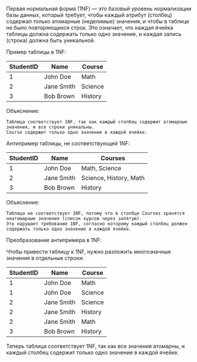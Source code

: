 Первая нормальная форма (1NF) — это базовый уровень нормализации базы данных, который требует, чтобы каждый атрибут (столбец) содержал только атомарные (неделимые) значения, и чтобы в таблице не было повторяющихся строк. Это означает, что каждая ячейка таблицы должна содержать только одно значение, и каждая запись (строка) должна быть уникальной.

Пример таблицы в 1NF:

| StudentID | Name       | Course   |
|-----------|------------|----------|
| 1         | John Doe   | Math     |
| 2         | Jane Smith | Science  |
| 3         | Bob Brown  | History  |

Объяснение:

    Таблица соответствует 1NF, так как каждый столбец содержит атомарные значения, и все строки уникальны.
    Course содержит только одно значение в каждой ячейке.

Антипример таблицы, не соответствующей 1NF:

| StudentID | Name       | Courses                  |
|-----------|------------|--------------------------|
| 1         | John Doe   | Math, Science            |
| 2         | Jane Smith | Science, History, Math   |
| 3         | Bob Brown  | History                  |

Объяснение:

    Таблица не соответствует 1NF, потому что в столбце Courses хранятся неатомарные значения (список курсов через запятую).
    Это нарушает требование 1NF, согласно которому каждый столбец должен содержать только одно значение в каждой ячейке.

Преобразование антипримера в 1NF:

Чтобы привести таблицу к 1NF, нужно разложить многозначные значения в отдельные строки:

| StudentID | Name       | Course     |
|-----------|------------|------------|
| 1         | John Doe   | Math       |
| 1         | John Doe   | Science    |
| 2         | Jane Smith | Science    |
| 2         | Jane Smith | History    |
| 2         | Jane Smith | Math       |
| 3         | Bob Brown  | History    |


Теперь таблица соответствует 1NF, так как все значения атомарны, и каждый столбец содержит только одно значение в каждой ячейке.